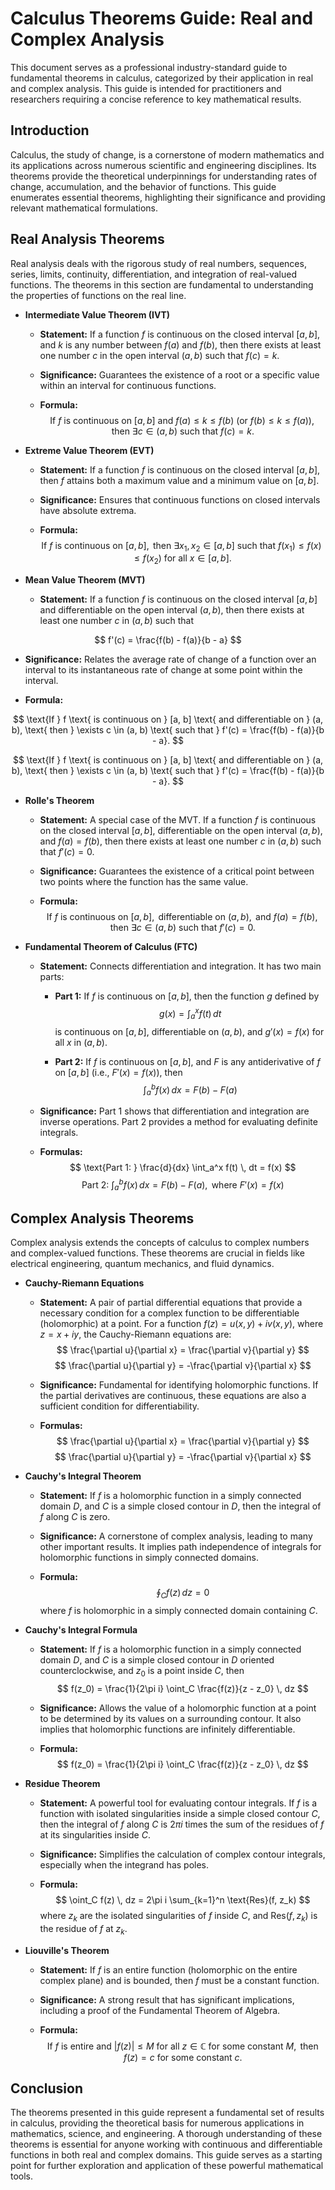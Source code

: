 # Calculus Theorems Guide: Real and Complex Analysis

This document serves as a professional industry-standard guide to fundamental theorems in calculus, categorized by their application in real and complex analysis. This guide is intended for practitioners and researchers requiring a concise reference to key mathematical results.

## Introduction

Calculus, the study of change, is a cornerstone of modern mathematics and its applications across numerous scientific and engineering disciplines. Its theorems provide the theoretical underpinnings for understanding rates of change, accumulation, and the behavior of functions. This guide enumerates essential theorems, highlighting their significance and providing relevant mathematical formulations.

## Real Analysis Theorems

Real analysis deals with the rigorous study of real numbers, sequences, series, limits, continuity, differentiation, and integration of real-valued functions. The theorems in this section are fundamental to understanding the properties of functions on the real line.

- **Intermediate Value Theorem (IVT)**

  - **Statement:** If a function $f$ is continuous on the closed interval $[a, b]$, and $k$ is any number between $f(a)$ and $f(b)$, then there exists at least one number $c$ in the open interval $(a, b)$ such that $f(c) = k$.

  - **Significance:** Guarantees the existence of a root or a specific value within an interval for continuous functions.

  - **Formula:**
  $$
  \text{If } f \text{ is continuous on } [a, b] \text{ and } f(a) \le k \le f(b) \text{ (or } f(b) \le k \le f(a) \text{)}, \text{ then } \exists c \in (a, b) \text{ such that } f(c) = k.
  $$

- **Extreme Value Theorem (EVT)**

  - **Statement:** If a function $f$ is continuous on the closed interval $[a, b]$, then $f$ attains both a maximum value and a minimum value on $[a, b]$.

  - **Significance:** Ensures that continuous functions on closed intervals have absolute extrema.

  - **Formula:**
  $$
  \text{If } f \text{ is continuous on } [a, b], \text{ then } \exists x_1, x_2 \in [a, b] \text{ such that } f(x_1) \le f(x) \le f(x_2) \text{ for all } x \in [a, b].
  $$

- **Mean Value Theorem (MVT)**

  - **Statement:** If a function $f$ is continuous on the closed interval $[a, b]$ and differentiable on the open interval $(a, b)$, then there exists at least one number $c$ in $(a, b)$ such that

$$
f'(c) = \frac{f(b) - f(a)}{b - a}
$$

  - **Significance:** Relates the average rate of change of a function over an interval to its instantaneous rate of change at some point within the interval.

  - **Formula:**

$$
\text{If } f \text{ is continuous on } [a, b] \text{ and differentiable on } (a, b), \text{ then } \exists c \in (a, b) \text{ such that } f'(c) = \frac{f(b) - f(a)}{b - a}.
$$

$$
\text{If } f \text{ is continuous on } [a, b] \text{ and differentiable on } (a, b), \text{ then } \exists c \in (a, b) \text{ such that } f'(c) = \frac{f(b) - f(a)}{b - a}.
$$

- **Rolle's Theorem**

  - **Statement:** A special case of the MVT. If a function $f$ is continuous on the closed interval $[a, b]$, differentiable on the open interval $(a, b)$, and $f(a) = f(b)$, then there exists at least one number $c$ in $(a, b)$ such that $f'(c) = 0$.

  - **Significance:** Guarantees the existence of a critical point between two points where the function has the same value.

  - **Formula:**
  $$
  \text{If } f \text{ is continuous on } [a, b], \text{ differentiable on } (a, b), \text{ and } f(a) = f(b), \text{ then } \exists c \in (a, b) \text{ such that } f'(c) = 0.
  $$

- **Fundamental Theorem of Calculus (FTC)**
  - **Statement:** Connects differentiation and integration. It has two main parts:
    - **Part 1:** If $f$ is continuous on $[a, b]$, then the function $g$ defined by
    $$
    g(x) = \int_a^x f(t) \, dt
    $$
    is continuous on $[a, b]$, differentiable on $(a, b)$, and $g'(x) = f(x)$ for all $x$ in $(a, b)$.

    - **Part 2:** If $f$ is continuous on $[a, b]$, and $F$ is any antiderivative of $f$ on $[a, b]$ (i.e., $F'(x) = f(x)$), then
    $$
    \int_a^b f(x) \, dx = F(b) - F(a)
    $$

  - **Significance:** Part 1 shows that differentiation and integration are inverse operations. Part 2 provides a method for evaluating definite integrals.

  - **Formulas:**
    $$
    \text{Part 1: } \frac{d}{dx} \int_a^x f(t) \, dt = f(x)
    $$
    $$
    \text{Part 2: } \int_a^b f(x) \, dx = F(b) - F(a), \text{ where } F'(x) = f(x)
    $$

## Complex Analysis Theorems

Complex analysis extends the concepts of calculus to complex numbers and complex-valued functions. These theorems are crucial in fields like electrical engineering, quantum mechanics, and fluid dynamics.

- **Cauchy-Riemann Equations**

  - **Statement:** A pair of partial differential equations that provide a necessary condition for a complex function to be differentiable (holomorphic) at a point. For a function $f(z) = u(x, y) + iv(x, y)$, where $z = x + iy$, the Cauchy-Riemann equations are:
    $$
    \frac{\partial u}{\partial x} = \frac{\partial v}{\partial y}
    $$
    $$
    \frac{\partial u}{\partial y} = -\frac{\partial v}{\partial x}
    $$

  - **Significance:** Fundamental for identifying holomorphic functions. If the partial derivatives are continuous, these equations are also a sufficient condition for differentiability.

  - **Formulas:**
    $$
    \frac{\partial u}{\partial x} = \frac{\partial v}{\partial y}
    $$
    $$
    \frac{\partial u}{\partial y} = -\frac{\partial v}{\partial x}
    $$

- **Cauchy's Integral Theorem**

  - **Statement:** If $f$ is a holomorphic function in a simply connected domain $D$, and $C$ is a simple closed contour in $D$, then the integral of $f$ along $C$ is zero.

  - **Significance:** A cornerstone of complex analysis, leading to many other important results. It implies path independence of integrals for holomorphic functions in simply connected domains.

  - **Formula:**
  $$
  \oint_C f(z) \, dz = 0
  $$
  where $f$ is holomorphic in a simply connected domain containing $C$.

- **Cauchy's Integral Formula**

  - **Statement:** If $f$ is a holomorphic function in a simply connected domain $D$, and $C$ is a simple closed contour in $D$ oriented counterclockwise, and $z_0$ is a point inside $C$, then
  $$
  f(z_0) = \frac{1}{2\pi i} \oint_C \frac{f(z)}{z - z_0} \, dz
  $$

  - **Significance:** Allows the value of a holomorphic function at a point to be determined by its values on a surrounding contour. It also implies that holomorphic functions are infinitely differentiable.

  - **Formula:**
  $$
  f(z_0) = \frac{1}{2\pi i} \oint_C \frac{f(z)}{z - z_0} \, dz
  $$

- **Residue Theorem**

  - **Statement:** A powerful tool for evaluating contour integrals. If $f$ is a function with isolated singularities inside a simple closed contour $C$, then the integral of $f$ along $C$ is $2\pi i$ times the sum of the residues of $f$ at its singularities inside $C$.

  - **Significance:** Simplifies the calculation of complex contour integrals, especially when the integrand has poles.

  - **Formula:**
  $$
  \oint_C f(z) \, dz = 2\pi i \sum_{k=1}^n \text{Res}(f, z_k)
  $$
  where $z_k$ are the isolated singularities of $f$ inside $C$, and $\text{Res}(f, z_k)$ is the residue of $f$ at $z_k$.

- **Liouville's Theorem**

  - **Statement:** If $f$ is an entire function (holomorphic on the entire complex plane) and is bounded, then $f$ must be a constant function.

  - **Significance:** A strong result that has significant implications, including a proof of the Fundamental Theorem of Algebra.

  - **Formula:**
  $$
  \text{If } f \text{ is entire and } |f(z)| \le M \text{ for all } z \in \mathbb{C} \text{ for some constant } M, \text{ then } f(z) = c \text{ for some constant } c.
  $$

## Conclusion

The theorems presented in this guide represent a fundamental set of results in calculus, providing the theoretical basis for numerous applications in mathematics, science, and engineering. A thorough understanding of these theorems is essential for anyone working with continuous and differentiable functions in both real and complex domains. This guide serves as a starting point for further exploration and application of these powerful mathematical tools.